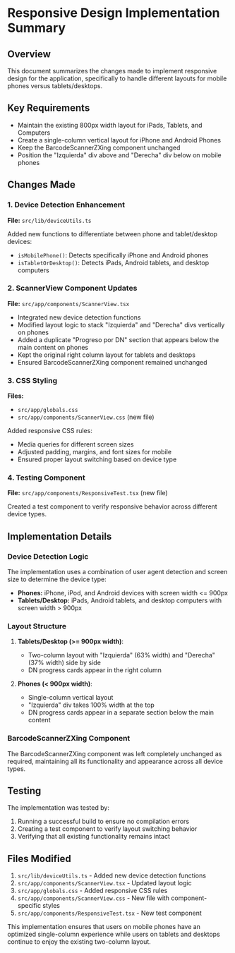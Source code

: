 # Responsive Design Implementation Summary

## Overview
This document summarizes the changes made to implement responsive design for the application, specifically to handle different layouts for mobile phones versus tablets/desktops.

## Key Requirements
- Maintain the existing 800px width layout for iPads, Tablets, and Computers
- Create a single-column vertical layout for iPhone and Android Phones
- Keep the BarcodeScannerZXing component unchanged
- Position the "Izquierda" div above and "Derecha" div below on mobile phones

## Changes Made

### 1. Device Detection Enhancement
**File:** `src/lib/deviceUtils.ts`

Added new functions to differentiate between phone and tablet/desktop devices:
- `isMobilePhone()`: Detects specifically iPhone and Android phones
- `isTabletOrDesktop()`: Detects iPads, Android tablets, and desktop computers

### 2. ScannerView Component Updates
**File:** `src/app/components/ScannerView.tsx`

- Integrated new device detection functions
- Modified layout logic to stack "Izquierda" and "Derecha" divs vertically on phones
- Added a duplicate "Progreso por DN" section that appears below the main content on phones
- Kept the original right column layout for tablets and desktops
- Ensured BarcodeScannerZXing component remained unchanged

### 3. CSS Styling
**Files:** 
- `src/app/globals.css`
- `src/app/components/ScannerView.css` (new file)

Added responsive CSS rules:
- Media queries for different screen sizes
- Adjusted padding, margins, and font sizes for mobile
- Ensured proper layout switching based on device type

### 4. Testing Component
**File:** `src/app/components/ResponsiveTest.tsx` (new file)

Created a test component to verify responsive behavior across different device types.

## Implementation Details

### Device Detection Logic
The implementation uses a combination of user agent detection and screen size to determine the device type:

- **Phones:** iPhone, iPod, and Android devices with screen width <= 900px
- **Tablets/Desktop:** iPads, Android tablets, and desktop computers with screen width > 900px

### Layout Structure
1. **Tablets/Desktop (>= 900px width)**:
   - Two-column layout with "Izquierda" (63% width) and "Derecha" (37% width) side by side
   - DN progress cards appear in the right column

2. **Phones (< 900px width)**:
   - Single-column vertical layout
   - "Izquierda" div takes 100% width at the top
   - DN progress cards appear in a separate section below the main content

### BarcodeScannerZXing Component
The BarcodeScannerZXing component was left completely unchanged as required, maintaining all its functionality and appearance across all device types.

## Testing
The implementation was tested by:
1. Running a successful build to ensure no compilation errors
2. Creating a test component to verify layout switching behavior
3. Verifying that all existing functionality remains intact

## Files Modified
1. `src/lib/deviceUtils.ts` - Added new device detection functions
2. `src/app/components/ScannerView.tsx` - Updated layout logic
3. `src/app/globals.css` - Added responsive CSS rules
4. `src/app/components/ScannerView.css` - New file with component-specific styles
5. `src/app/components/ResponsiveTest.tsx` - New test component

This implementation ensures that users on mobile phones have an optimized single-column experience while users on tablets and desktops continue to enjoy the existing two-column layout.